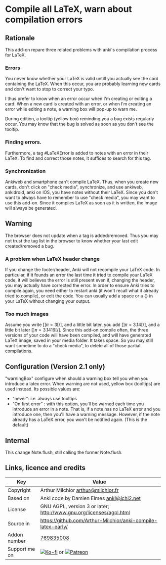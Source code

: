 # Compile all LaTeX, warn about compilation errors
## Rationale
This add-on repare three related problems with anki's compilation
process for LaTeX.

### Errors
You never know whether your LaTeX is valid untill you actually see the
card containing the LaTeX. When this occur, you are probably learning
new cards and don't want to stop to correct your typo.

I thus prefer to know when an error occur when I'm creating or editing
a card. When a new card is created with an error, or when I'm creating
an error while editing a note, a warning box will pop-up to warn me.

During edition, a tooltip (yellow box) reminding you a bug exists regularly
occur. You may know that the bug is solved as soon as you don't see
the tooltip.
### Finding errors.
Furthermore, a tag #LaTeXError is added to notes with an error in
their LaTeX. To find and correct those notes, it suffices to search
for this tag.
### Synchronization
Ankiweb and smartphone can't compile LaTeX. Thus, when you create new
cards, don't click on "check media", synchronize, and use ankiweb,
ankidroid, anki on IOS, you have notes without their LaTeX. Since you
don't want to always have to remember to use "check media", you may
want to use this add-on. Since it compiles LaTeX as soon as it is
written, the image will always be generated.
## Warning
The browser does not update when a tag is added/removed. Thus you may
not trust the tag list in the browser to know whether your last edit
created/removed a bug.

### A problem when LaTeX header change
If you change the footer/header, Anki will not recompile your LaTeX code. In
particular, if it founds an error the last time it tried to compile
your LaTeX code, it will believes the error is still present even if,
changing the header, you may actually have corrected the error. In
order to ensure Anki tries to compile again, you need either to
restart anki (it won't recall what it already tried to compile), or
edit the code. You can usually add a space or a {} in your LaTeX
without changing your output.

### Too much images
Assume you write [$]\pi=3[/$], and a little bit later, you add [$]\pi=3.14[/$], and
a little bit later [$]\pi=3.1416[/$]. Since this add-on compile often,
the three versions of your code will have been compiled, and will have
generated LaTeX image, saved in your media folder. It takes space. So
you may still want sometime to do a "check media", to delete all of
those partial compilations.

## Configuration (Version 2.1 only)
"warningBox" configure when should a warning box tell you when you introduce a latex error. When warning are not used, yellow box (tooltips) are used instead. Its possible values are:
* "never": i.e.  always use tooltips
* "On first error" : with this option, you'll be warned each time you introduce an error in a note. That is, if a note has no LaTeX error and you introduce one, then you'll have a warning message. However, if the note already has a LaTeX error, you won't be notified again. (This is the default)

## Internal
This change Note.flush, still calling the former Note.flush.



## Links, licence and credits

Key         |Value
------------|-------------------------------------------------------------------
Copyright   | Arthur Milchior <arthur@milchior.fr>
Based on    | Anki code by Damien Elmes <anki@ichi2.net>
License     | GNU AGPL, version 3 or later; http://www.gnu.org/licenses/agpl.html
Source in   | https://github.com/Arthur-Milchior/anki-compile-latex-early/
Addon number| [769835008](https://ankiweb.net/shared/info/769835008)
Support me on| [![Ko-fi](https://ko-fi.com/img/Kofi_Logo_Blue.svg)](Ko-fi.com/arthurmilchior) or [![Patreon](http://www.milchior.fr/patreon.png)](https://www.patreon.com/bePatron?u=146206)
